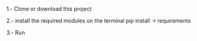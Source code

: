 1.- Clone or download this project

2.- install the required modules on the terminal
    pip install -r requirements

3.- Run
